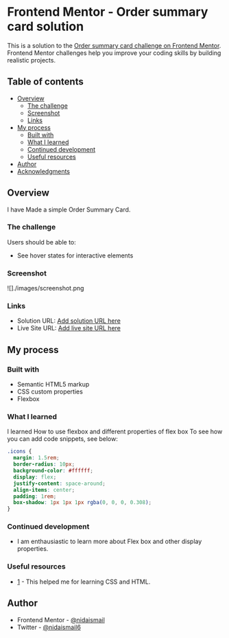 # Frontend Mentor - Order summary card solution

This is a solution to the [Order summary card challenge on Frontend Mentor](https://www.frontendmentor.io/challenges/order-summary-component-QlPmajDUj). Frontend Mentor challenges help you improve your coding skills by building realistic projects. 

## Table of contents

- [Overview](#overview)
  - [The challenge](#the-challenge)
  - [Screenshot](#screenshot)
  - [Links](#links)
- [My process](#my-process)
  - [Built with](#built-with)
  - [What I learned](#what-i-learned)
  - [Continued development](#continued-development)
  - [Useful resources](#useful-resources)
- [Author](#author)
- [Acknowledgments](#acknowledgments)
## Overview
I have Made a simple Order Summary Card.

### The challenge

Users should be able to:

- See hover states for interactive elements

### Screenshot

![]./images/screenshot.png
### Links

- Solution URL: [Add solution URL here](https://your-solution-url.com)
- Live Site URL: [Add live site URL here](https://your-live-site-url.com)

## My process

### Built with

- Semantic HTML5 markup
- CSS custom properties
- Flexbox
### What I learned
I learned How to use flexbox and different properties of flex box
To see how you can add code snippets, see below:

```css
.icons {
  margin: 1.5rem;
  border-radius: 10px;
  background-color: #ffffff;
  display: flex;
  justify-content: space-around;
  align-items: center;
  padding: 1rem;
  box-shadow: 1px 1px 1px rgba(0, 0, 0, 0.308);
}
```
### Continued development

- I am enthausiastic to learn more about Flex box and other display properties.

### Useful resources

- [1](https://www.youtube.com/playlist?list=PLwgFb6VsUj_mtXvKDupqdWB2JBiek8YPB) - This helped me for learning CSS and HTML.

## Author

- Frontend Mentor - [@nidaismail](https://www.frontendmentor.io/profile/ismail)
- Twitter - [@nidaismail6](https://www.twitter.com/nidaismail6)



